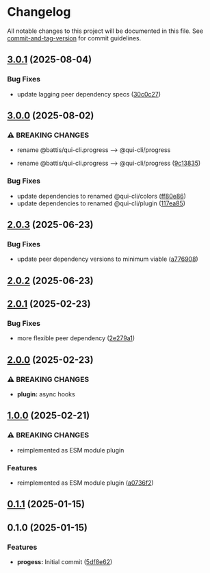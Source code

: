 # Changelog

All notable changes to this project will be documented in this file. See [commit-and-tag-version](https://github.com/absolute-version/commit-and-tag-version) for commit guidelines.

## [3.0.1](https://github.com/battis/qui-cli/compare/progress/3.0.0...progress/3.0.1) (2025-08-04)


### Bug Fixes

* update lagging peer dependency specs ([30c0c27](https://github.com/battis/qui-cli/commit/30c0c279d4247a69a30efef8a7426442752cd9c0))

## [3.0.0](https://github.com/battis/qui-cli/compare/progress/2.0.3...progress/3.0.0) (2025-08-02)


### ⚠ BREAKING CHANGES

* rename @battis/qui-cli.progress --> @qui-cli/progress

* rename @battis/qui-cli.progress --> @qui-cli/progress ([9c13835](https://github.com/battis/qui-cli/commit/9c13835d1a11b82eadb2ff2e04fd5f2b9c2a4824))


### Bug Fixes

* update dependencies to renamed @qui-cli/colors ([ff80e86](https://github.com/battis/qui-cli/commit/ff80e8625ef98834afdf04e57bfedb1906834e2b))
* update dependencies to renamed @qui-cli/plugin ([117ea85](https://github.com/battis/qui-cli/commit/117ea85256ec69c807c5b56293546d9c350fd43f))

## [2.0.3](https://github.com/battis/qui-cli/compare/progress/2.0.2...progress/2.0.3) (2025-06-23)

### Bug Fixes

- update peer dependency versions to minimum viable ([a776908](https://github.com/battis/qui-cli/commit/a7769085adef6da665da7a67cb143af1e0bba6be))

## [2.0.2](https://github.com/battis/qui-cli/compare/progress/2.0.1...progress/2.0.2) (2025-06-23)

## [2.0.1](https://github.com/battis/qui-cli/compare/progress/2.0.0...progress/2.0.1) (2025-02-23)

### Bug Fixes

- more flexible peer dependency ([2e279a1](https://github.com/battis/qui-cli/commit/2e279a1305d4c508f66bd8376dd5b59efa2c3dbc))

## [2.0.0](https://github.com/battis/qui-cli/compare/progress/1.0.0...progress/2.0.0) (2025-02-23)

### ⚠ BREAKING CHANGES

- **plugin:** async hooks

## [1.0.0](https://github.com/battis/qui-cli/compare/progress/0.1.1...progress/1.0.0) (2025-02-21)

### ⚠ BREAKING CHANGES

- reimplemented as ESM module plugin

### Features

- reimplemented as ESM module plugin ([a0736f2](https://github.com/battis/qui-cli/commit/a0736f25a6e91373962314be0855b5a81e14b93a))

## [0.1.1](https://github.com/battis/qui-cli/compare/progress/0.1.0...progress/0.1.1) (2025-01-15)

## 0.1.0 (2025-01-15)

### Features

- **progess:** Initial commit ([5df8e62](https://github.com/battis/qui-cli/commit/5df8e62b575ebbcb13669e90c6b3916dff9d26f0))
